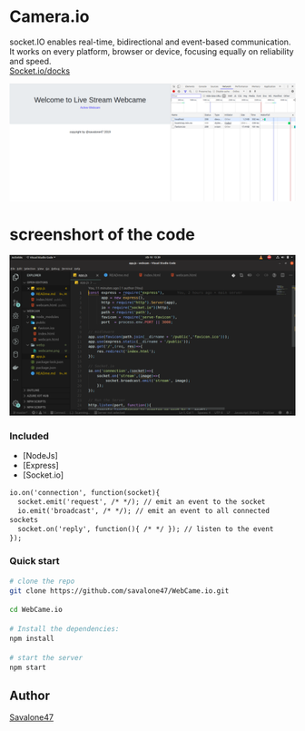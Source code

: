 # Camera.io

socket.IO enables real-time, bidirectional and event-based communication.<br>
It works on every platform, browser or device, focusing equally on reliability and speed.<br>
[Socket.io/docks](https://socket.io/docs/)

![WebCame.io](webp/webcame.png)


# screenshort of the code
![WebCame.io](webp/code.png)


### Included

- [NodeJs] 
- [Express]
- [Socket.io]

```
io.on('connection', function(socket){
  socket.emit('request', /* */); // emit an event to the socket
  io.emit('broadcast', /* */); // emit an event to all connected sockets
  socket.on('reply', function(){ /* */ }); // listen to the event
});
```

### Quick start

```bash
# clone the repo
git clone https://github.com/savalone47/WebCame.io.git

cd WebCame.io

# Install the dependencies:
npm install

# start the server
npm start
```

## Author

[Savalone47](https://github.com/savalone47/WebCame.io)
